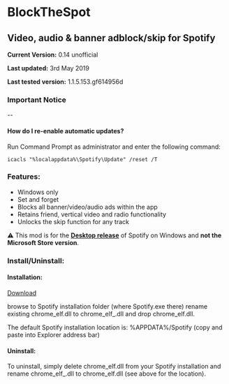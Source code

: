 # BlockTheSpot

## Video, audio & banner adblock/skip for Spotify

**Current Version:** 0.14 unofficial

**Last updated:** 3rd May 2019

**Last tested version:** 1.1.5.153.gf614956d

### Important Notice

--

#### How do I re-enable automatic updates?

Run Command Prompt as administrator and enter the following command:
```
icacls "%localappdata%\Spotify\Update" /reset /T
```

### Features:
* Windows only
* Set and forget
* Blocks all banner/video/audio ads within the app
* Retains friend, vertical video and radio functionality
* Unlocks the skip function for any track

:warning: This mod is for the [**Desktop release**](https://www.spotify.com/download/windows/) of Spotify on Windows and **not the Microsoft Store version**.

### Install/Uninstall:

#### Installation:
[Download](chrome_elf.dll) 

browse to Spotify installation folder (where Spotify.exe there) 
rename existing chrome_elf.dll to chrome_elf_.dll
and drop chrome_elf.dll. 

The default Spotify installation location is: %APPDATA%/Spotify (copy and paste into Explorer address bar)

#### Uninstall:
To uninstall, simply delete chrome_elf.dll from your Spotify installation
and rename chrome_elf_.dll to chrome_elf.dll
(see above for the location).
